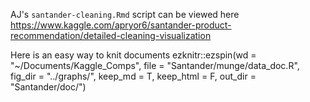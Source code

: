 AJ's `santander-cleaning.Rmd` script can be viewed here https://www.kaggle.com/apryor6/santander-product-recommendation/detailed-cleaning-visualization


Here is an easy way to knit documents
    ezknitr::ezspin(wd = "~/Documents/Kaggle_Comps", file = "Santander/munge/data_doc.R", fig_dir = "../graphs/", keep_md = T, keep_html = F, out_dir = "Santander/doc/")